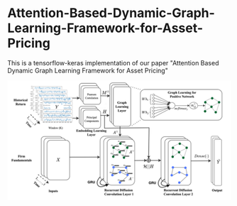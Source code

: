 # Attention-Based-Dynamic-Graph-Learning-Framework-for-Asset-Pricing
This is a tensorflow-keras implementation of our paper "Attention Based Dynamic Graph Learning Framework for Asset Pricing"

 ![Dy-GAP Model](Attention_diffusion.png)
